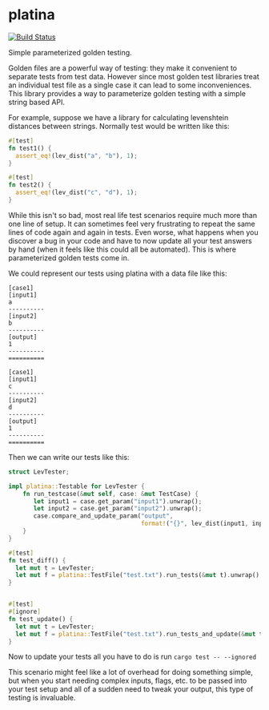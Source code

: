 # platina
[![Build Status](https://travis-ci.com/Luminarys/platina.svg?branch=master)](https://travis-ci.com/Luminarys/platina)

Simple parameterized golden testing.

Golden files are a powerful way of testing: they make it convenient to separate tests from test data. However since most golden test libraries treat an individual test file as a single case it can lead to some inconveniences. This library provides a way to parameterize golden testing with a simple string based API.

For example, suppose we have a library for calculating levenshtein distances between strings. Normally test would be written like this:
```rust
#[test]
fn test1() {
  assert_eq!(lev_dist("a", "b"), 1);
}

#[test]
fn test2() {
  assert_eq!(lev_dist("c", "d"), 1);
}
```

While this isn't so bad, most real life test scenarios require much more than one line of setup. It can sometimes feel very frustrating to repeat the same lines of code again and again in tests. Even worse, what happens when you discover a bug in your code and have to now update all your test answers by hand (when it feels like this could all be automated). This is where parameterized golden tests come in.

We could represent our tests using platina with a data file like this:
```
[case1]
[input1]
a
----------
[input2]
b
----------
[output]
1
----------
==========

[case1]
[input1]
c
----------
[input2]
d
----------
[output]
1
----------
==========
```
Then we can write our tests like this:
```rust
struct LevTester;

impl platina::Testable for LevTester {
    fn run_testcase(&mut self, case: &mut TestCase) {
       let input1 = case.get_param("input1").unwrap();
       let input2 = case.get_param("input2").unwrap();
       case.compare_and_update_param("output",
                                     format!("{}", lev_dist(input1, input2)));
    }
}

#[test]
fn test_diff() {
  let mut t = LevTester;
  let mut f = platina::TestFile("test.txt").run_tests(&mut t).unwrap();
}


#[test]
#[ignore]
fn test_update() {
  let mut t = LevTester;
  let mut f = platina::TestFile("test.txt").run_tests_and_update(&mut t).unwrap();
}

```
Now to update your tests all you have to do is run ```cargo test -- --ignored```

This scenario might feel like a lot of overhead for doing something simple, but when you start needing complex inputs, flags, etc. to be passed into your test setup and all of a sudden need to tweak your output, this type of testing is invaluable.
